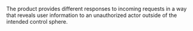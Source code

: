 The product provides different responses to incoming requests in a way that reveals user information to an unauthorized actor outside of the intended control sphere.
